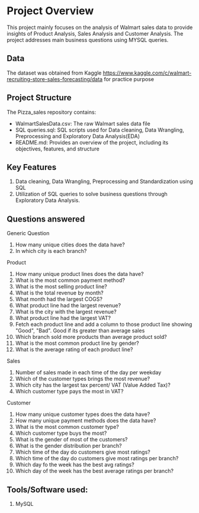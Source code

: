 # Project Overview

This project mainly focuses on the analysis of Walmart sales data to provide insights of Product Analysis, Sales Analysis and Customer Analysis. The project addresses main business questions using MYSQL queries.

## Data

The dataset was obtained from Kaggle 
https://www.kaggle.com/c/walmart-recruiting-store-sales-forecasting/data
for practice purpose

## Project Structure
The Pizza_sales repository contains:

* WalmartSalesData.csv: The raw Walmart sales data file
* SQL queries.sql: SQL scripts used for Data cleaning, Data Wrangling, Preprocessing and Exploratory Data Analysis(EDA)
* README.md: Provides an overview of the project, including its objectives, features, and structure
  

## Key Features
1. Data cleaning, Data Wrangling, Preprocessing and Standardization using SQL
2. Utilization of SQL queries to solve business questions through Exploratory Data Analysis.


## Questions answered

Generic Question
1. How many unique cities does the data have?
2. In which city is each branch?

Product
1. How many unique product lines does the data have?
2. What is the most common payment method?
3. What is the most selling product line?
4. What is the total revenue by month?
5. What month had the largest COGS?
6. What product line had the largest revenue?
7. What is the city with the largest revenue?
8. What product line had the largest VAT?
9. Fetch each product line and add a column to those product line showing "Good", "Bad". Good if its greater than average sales
10. Which branch sold more products than average product sold?
11. What is the most common product line by gender?
12. What is the average rating of each product line?
    
Sales
1. Number of sales made in each time of the day per weekday
2. Which of the customer types brings the most revenue?
3. Which city has the largest tax percent/ VAT (Value Added Tax)?
4. Which customer type pays the most in VAT?
   
Customer
1. How many unique customer types does the data have?
2. How many unique payment methods does the data have?
3. What is the most common customer type?
4. Which customer type buys the most?
5. What is the gender of most of the customers?
6. What is the gender distribution per branch?
7. Which time of the day do customers give most ratings?
8. Which time of the day do customers give most ratings per branch?
9. Which day fo the week has the best avg ratings?
10. Which day of the week has the best average ratings per branch?

## Tools/Software used:
1. MySQL

